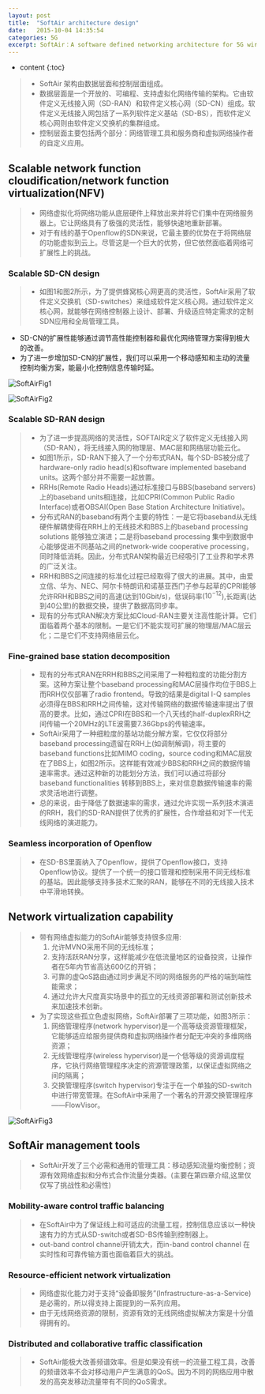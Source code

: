 ```yaml
---
layout: post
title:  "SoftAir architecture design"
date:   2015-10-04 14:35:54
categories: 5G
excerpt: SoftAir：A software defined networking architecture for 5G wireless systems chapter 3, The New Wireless Lelecommunication Lechnology presentation.
---
```


* content
{:toc}


>*  SoftAir 架构由数据层面和控制层面组成。
>*  数据层面是一个开放的、可编程、支持虚拟化网络传输的架构。它由软件定义无线接入网（SD-RAN）和软件定义核心网（SD-CN）组成。软件定义无线接入网包括了一系列软件定义基站（SD-BS），而软件定义核心网则由软件定义交换机的集群组成。
>*  控制层面主要包括两个部分：网络管理工具和服务商和虚拟网络操作者的自定义应用。

## Scalable network function cloudification/network function virtualization(NFV)
>*  网络虚拟化将网络功能从底层硬件上释放出来并将它们集中在网络服务器上。它让网络具有了极强的灵活性，能够快速地重新部署。
>*  对于有线的基于Openflow的SDN来说，它最主要的优势在于将网络层的功能虚拟到云上。尽管这是一个巨大的优势，但它依然面临着网络可扩展性上的挑战。
### Scalable SD-CN design 
>*  如图1和图2所示，为了提供蜂窝核心网更高的灵活性，SoftAir采用了软件定义交换机（SD-switches）来组成软件定义核心网。通过软件定义核心网，就能够在网络控制器上设计、部署、升级适应特定需求的定制SDN应用和全局管理工具。
* SD-CN的扩展性能够通过调节高性能控制器和最优化网络管理方案得到极大的改善。
* 为了进一步增加SD-CN的扩展性，我们可以采用一个移动感知和主动的流量控制均衡方案，能最小化控制信息传输时延。

![SoftAirFig1]({{"/pics/SoftAirFig1.png"}} "图1")

![SoftAirFig2]({{"/pics/SoftAirFig2.png"}} "图2")

### Scalable SD-RAN design

>*  为了进一步提高网络的灵活性，SOFTAIR定义了软件定义无线接入网（SD-RAN），将无线接入网的物理层、MAC层和网络层功能云化。
>*  如图1所示，SD-RAN下接入了一个分布式RAN。每个SD-BS被分成了hardware-only radio head(s)和software implemented baseband units。这两个部分并不需要一起放置。
>*  RRHs(Remote Radio Heads)通过标准接口与BBS(baseband servers)上的baseband units相连接，比如CPRI(Common Public Radio Interface)或者OBSAI(Open Base Station Architecture Initiative)。
>*  分布式RAN的baseband有两个主要的特性：一是它将baseband从无线硬件解耦使得在RRH上的无线技术和BBS上的baseband processing solutions 能够独立演进；二是将baseband processing 集中到数据中心能够促进不同基站之间的network-wide cooperative processing，同时降低消耗。因此，分布式RAN架构最近已经吸引了工业界和学术界的广泛关注。
>*  RRH和BBS之间连接的标准化过程已经取得了很大的进展。其中，由爱立信、华为、NEC、阿尔卡特朗讯和诺基亚西门子参与起草的CPRI能够允许RRH和BBS之间的高速(达到10Gbit/s)，低误码率($10^{-12}$),长距离(达到40公里)的数据交换，提供了数据高同步率。
>*  现有的分布式RAN解决方案比如Cloud-RAN主要关注高性能计算。它们面临着两个基本的限制。一是它们不能实现可扩展的物理层/MAC层云化；二是它们不支持网络层云化。

### Fine-grained base station decomposition

>*  现有的分布式RAN在RRH和BBS之间采用了一种粗粒度的功能分割方案。这种方案让整个baseband processing和MAC层操作均位于BBS上而RRH仅仅部署了radio frontend。导致的结果是digital I-Q samples 必须得在BBS和RRH之间传输，这对传输网络的数据传输速率提出了很高的要求。比如，通过CPRI在BBS和一个八天线的half-duplexRRH之间传输一个20MHz的LTE波需要7.36Gbps的传输速率。
>*  SoftAir采用了一种细粒度的基站功能分解方案，它仅仅将部分baseband processing遗留在RRH上(如调制解调)，将主要的baseband functions比如MIMO coding，source coding和MAC层放在了BBS上，如图2所示。这样能有效减少BBS和RRH之间的数据传输速率需求。通过这种新的功能划分方法，我们可以通过将部分baseband functionalities 转移到BBS上，来对信息数据传输速率的需求灵活地进行调整。
>*  总的来说，由于降低了数据速率的需求，通过允许实现一系列技术演进的RRH，我们的SD-RAN提供了优秀的扩展性，合作增益和对下一代无线网络的演进能力。

### Seamless incorporation of Openflow

>*  在SD-BS里面纳入了Openflow，提供了Openflow接口，支持Openflow协议。提供了一个统一的接口管理和控制采用不同无线标准的基站。因此能够支持多技术汇聚的RAN，能够在不同的无线接入技术中平滑地转换。

## Network virtualization capability

>*  带有网络虚拟能力的SoftAir能够支持很多应用:
>       1. 允许MVNO采用不同的无线标准；
>       2. 支持活跃RAN分享，这样能减少在低流量地区的设备投资，让操作者在5年内节省高达600亿的开销；
>       3. 可靠的虚QoS路由通过同步满足不同的网络服务的严格的端到端性能需求；
>       4. 通过允许大尺度真实场景中的孤立的无线资源部署和测试创新技术来加速技术创新。
>*  为了实现这些孤立色虚拟网络，SoftAir部署了三项功能，如图3所示：
>       1. 网络管理程序(network hypervisor)是一个高等级资源管理框架，它能够适应给服务提供商和虚拟网络操作者分配无冲突的多维网络资源；
>       2. 无线管理程序(wireless hypervisor)是一个低等级的资源调度程序，它执行网络管理程序决定的资源管理政策，以保证虚拟网络之间的隔离；
>       3. 交换管理程序(switch hypervisor)专注于在一个单独的SD-switch中进行带宽管理。在SoftAir中采用了一个著名的开源交换管理程序——FlowVisor。

![SoftAirFig3]({{"/pics/SoftAirFig3.png"}} "图3")

## SoftAir management tools

>*  SoftAir开发了三个必需和通用的管理工具：移动感知流量均衡控制；资源有效网络虚拟和分布式合作流量分类器。(主要在第四章介绍,这里仅仅写了挑战性和必需性)

### Mobility-aware control traffic balancing

>*  在SoftAir中为了保证线上和可适应的流量工程，控制信息应该以一种快速有力的方式从SD-switch或者SD-BS传输到控制器上。
>*  out-band control channel开销太大，而in-band control channel 在实时性和可靠传输方面也面临着巨大的挑战。

### Resource-efficient network virtualization

>*  网络虚拟化能力对于支持“设备即服务”(Infrastructure-as-a-Service)是必需的，所以得支持上面提到的一系列应用。
>*  由于无线网络资源的限制，资源有效的无线网络虚拟解决方案是十分值得拥有的。

### Distributed and collaborative traffic classification

>*  SoftAir能极大改善频谱效率。但是如果没有统一的流量工程工具，改善的频谱效率不会对移动用户产生满意的QoS。因为不同的网络应用中散发的高突发移动流量带有不同的QoS需求。

